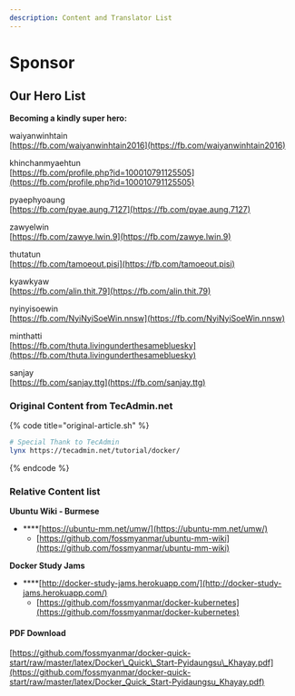 ```yaml
---
description: Content and Translator List
---
```


# Sponsor

## Our Hero List

**Becoming a kindly super hero:**

waiyanwinhtain   
[https://fb.com/waiyanwinhtain2016](https://fb.com/waiyanwinhtain2016)

khinchanmyaehtun   
[https://fb.com/profile.php?id=100010791125505](https://fb.com/profile.php?id=100010791125505)

pyaephyoaung   
[https://fb.com/pyae.aung.7127](https://fb.com/pyae.aung.7127)

zawyelwin  
[https://fb.com/zawye.lwin.9](https://fb.com/zawye.lwin.9)

thutatun  
[https://fb.com/tamoeout.pisi](https://fb.com/tamoeout.pisi)

kyawkyaw  
[https://fb.com/alin.thit.79](https://fb.com/alin.thit.79)

nyinyisoewin   
[https://fb.com/NyiNyiSoeWin.nnsw](https://fb.com/NyiNyiSoeWin.nnsw)

minthatti   
[https://fb.com/thuta.livingunderthesamebluesky](https://fb.com/thuta.livingunderthesamebluesky)

sanjay   
[https://fb.com/sanjay.ttg](https://fb.com/sanjay.ttg)



### Original Content from TecAdmin.net

{% code title="original-article.sh" %}
```bash
# Special Thank to TecAdmin
lynx https://tecadmin.net/tutorial/docker/
```
{% endcode %}

### 

### Relative Content list

**Ubuntu Wiki - Burmese** 

* \*\*\*\*[https://ubuntu-mm.net/umw/](https://ubuntu-mm.net/umw/)
  * [https://github.com/fossmyanmar/ubuntu-mm-wiki](https://github.com/fossmyanmar/ubuntu-mm-wiki)

**Docker Study Jams**

* \*\*\*\*[http://docker-study-jams.herokuapp.com/](http://docker-study-jams.herokuapp.com/)
  * [https://github.com/fossmyanmar/docker-kubernetes](https://github.com/fossmyanmar/docker-kubernetes)

#### PDF Download

[https://github.com/fossmyanmar/docker-quick-start/raw/master/latex/Docker\_Quick\_Start-Pyidaungsu\_Khayay.pdf](https://github.com/fossmyanmar/docker-quick-start/raw/master/latex/Docker_Quick_Start-Pyidaungsu_Khayay.pdf)



### 





